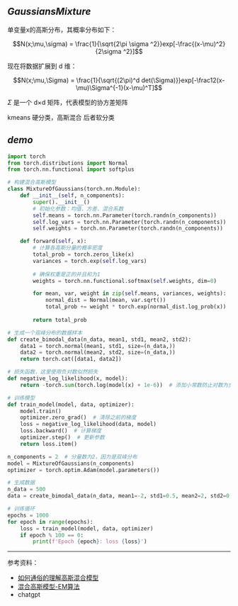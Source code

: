 

## _GaussiansMixture_

单变量x的高斯分布，其概率分布如下：

$$N(x;\mu,\sigma) = \frac{1}{\sqrt{2\pi \sigma ^2}}exp[-\frac{(x-\mu)^2}{2\sigma ^2}]$$

现在将数据扩展到 d 维：

$$N(x;\mu,\Sigma) = \frac{1}{\sqrt{(2\pi)^d det(\Sigma)}}exp[-\frac12(x-\mu)\Sigma^{-1}(x-\mu)^T]$$

$\Sigma$ 是一个 d×d 矩阵，代表模型的协方差矩阵


kmeans 硬分类，高斯混合 后者软分类






## _demo_

```python
import torch
from torch.distributions import Normal
from torch.nn.functional import softplus

# 构建混合高斯模型
class MixtureOfGaussians(torch.nn.Module):
    def __init__(self, n_components):
        super().__init__()
        # 初始化参数：均值、方差、混合系数
        self.means = torch.nn.Parameter(torch.randn(n_components))
        self.log_vars = torch.nn.Parameter(torch.randn(n_components))  # 使用log方差为了保持数值稳定性
        self.weights = torch.nn.Parameter(torch.randn(n_components))

    def forward(self, x):
        # 计算各高斯分量的概率密度
        total_prob = torch.zeros_like(x)
        variances = torch.exp(self.log_vars)
        
        # 确保权重是正的并且和为1
        weights = torch.nn.functional.softmax(self.weights, dim=0)

        for mean, var, weight in zip(self.means, variances, weights):
            normal_dist = Normal(mean, var.sqrt())
            total_prob += weight * torch.exp(normal_dist.log_prob(x))
        
        return total_prob

# 生成一个双峰分布的数据样本
def create_bimodal_data(n_data, mean1, std1, mean2, std2):
    data1 = torch.normal(mean1, std1, size=(n_data,))
    data2 = torch.normal(mean2, std2, size=(n_data,))
    return torch.cat([data1, data2])

# 损失函数，这里使用负对数似然损失
def negative_log_likelihood(x, model):
    return -torch.sum(torch.log(model(x) + 1e-6))  # 添加小常数防止对数为负无穷

# 训练模型
def train_model(model, data, optimizer):
    model.train()
    optimizer.zero_grad()  # 清除之前的梯度
    loss = negative_log_likelihood(data, model)
    loss.backward()  # 计算梯度
    optimizer.step()  # 更新参数
    return loss.item()

n_components = 2  # 分量数为2，因为是双峰分布
model = MixtureOfGaussians(n_components)
optimizer = torch.optim.Adam(model.parameters())

# 生成数据
n_data = 500
data = create_bimodal_data(n_data, mean1=-2, std1=0.5, mean2=2, std2=0.5)

# 训练循环
epochs = 1000
for epoch in range(epochs):
    loss = train_model(model, data, optimizer)
    if epoch % 100 == 0:
        print(f'Epoch {epoch}: loss {loss}')
```







----------------


参考资料：
- [如何通俗的理解高斯混合模型](https://zhuanlan.zhihu.com/p/151671154)
- [混合高斯模型-EM算法](https://zhuanlan.zhihu.com/p/326055752)
- chatgpt
